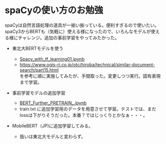 # spaCyの使い方のお勉強 
spaCyは自然言語処理の道具が一揃い揃っている。便利すぎるので使いたい。spaCy3からBERTも（気軽に）使える様になったので、いろんなモデルが使える様にチャレンジ。追加の事前学習をやってみたかった。

- 東北大BERTモデルを使う  
  - [Spacy_with_tf_learning01.ipynb](https://github.com/chottokun/spaCy_training/blob/450a7ee3f2e11f75c55b9cfcb75adad8ec2a8704/Spacy_with_tf_learning01.ipynb)　　
  - https://www.ogis-ri.co.jp/otc/hiroba/technical/similar-document-search/part15.html  
を参考に順に実施してみたが、手間取った。変更しつつ実行。固有表現まで学習。  

- 事前学習モデルの追加学習
  - [BERT_Further_PRETRAIN_.ipynb](https://github.com/chottokun/spaCy_training/blob/8d249744ba2209f33def883cd0a26488c0288174/BERT_Further_PRETRAIN_.ipynb)  
  - train.txt に追加学習用のデータを用意させて学習。テストでは、まだlossは下がりそうだった。本番？ではじっくりとかなぁ・・・。  

- MobileBERT（JP)に追加学習してみる。
  - 扱いは東北大モデルと変わらず。


